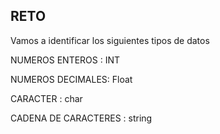 ## RETO 
Vamos a identificar los siguientes tipos de datos

NUMEROS ENTEROS : INT

NUMEROS DECIMALES: Float

CARACTER : char

CADENA DE CARACTERES : string
